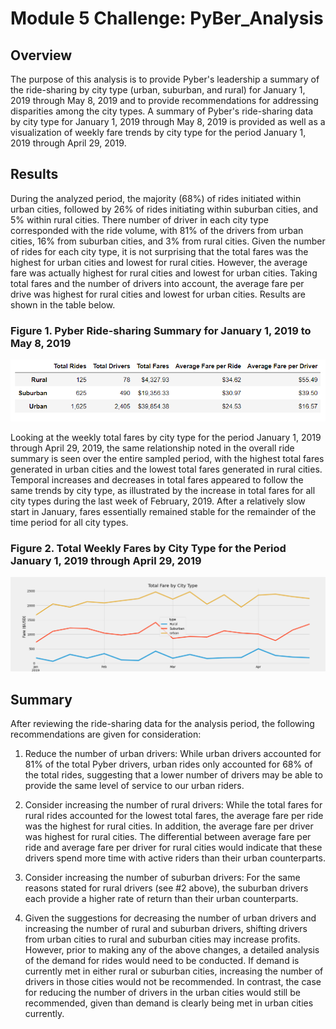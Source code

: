 # Module 5 Challenge: PyBer_Analysis
## Overview
The purpose of this analysis is to provide Pyber's leadership a summary of the ride-sharing by city type (urban, suburban, and rural) for January 1, 2019 through May 8, 2019 and to provide recommendations for addressing disparities among the city types.  A summary of Pyber's ride-sharing data by city type for January 1, 2019 through May 8, 2019 is provided as well as a visualization of weekly fare trends by city type for the period January 1, 2019 through April 29, 2019.


## Results
During the analyzed period, the majority (68%) of rides initiated within urban cities, followed by 26% of rides initiating within suburban cities, and 5% within rural cities. There number of driver in each city type corresponded with the ride volume, with 81% of the drivers from urban cities, 16% from suburban cities, and 3% from rural cities. Given the number of rides for each city type, it is not surprising that the total fares was the highest for urban cities and lowest for rural cities. However, the average fare was actually highest for rural cities and lowest for urban cities. Taking total fares and the number of drivers into account, the average fare per drive was highest for rural cities and lowest for urban cities.  Results are shown in the table below.

### Figure 1. Pyber Ride-sharing Summary for January 1, 2019 to May 8, 2019
![Pyber Ride Summary](analysis/Ride_Summary.png)

Looking at the weekly total fares by city type for the period January 1, 2019 through April 29, 2019, the same relationship noted in the overall ride summary is seen over the entire sampled period, with the highest total fares generated in urban cities and the lowest total fares generated in rural cities. Temporal increases and decreases in total fares appeared to follow the same trends by city type, as illustrated by the increase in total fares for all city types during the last week of February, 2019. After a relatively slow start in January, fares essentially remained stable for the remainder of the time period for all city types.

### Figure 2. Total Weekly Fares by City Type for the Period January 1, 2019 through April 29, 2019
![Pyber Weekly Total Fares](analysis/Pyber_fare_summary.png)

## Summary
After reviewing the ride-sharing data for the analysis period, the following recommendations are given for consideration:

1. Reduce the number of urban drivers: While urban drivers accounted for 81% of the total Pyber drivers, urban rides only accounted for 68% of the total rides, suggesting that a lower number of drivers may be able to provide the same level of service to our urban riders.

2. Consider increasing the number of rural drivers: While the total fares for rural rides accounted for the lowest total fares, the average fare per ride was the highest for rural cities. In addition, the average fare per driver was highest for rural cities. The differential between average fare per ride and average fare per driver for rural cities would indicate that these drivers spend more time with active riders than their urban counterparts.

3. Consider increasing the number of suburban drivers: For the same reasons stated for rural drivers (see #2 above), the suburban drivers each provide a higher rate of return than their urban counterparts. 

4. Given the suggestions for decreasing the number of urban drivers and increasing the number of rural and suburban drivers, shifting drivers from urban cities to rural and suburban cities may increase profits. However, prior to making any of the above changes, a detailed analysis of the demand for rides would need to be conducted.  If demand is currently met in either rural or suburban cities, increasing the number of drivers in those cities would not be recommended. In contrast, the case for reducing the number of drivers in the urban cities would still be recommended, given than demand is clearly being met in urban cities currently.
